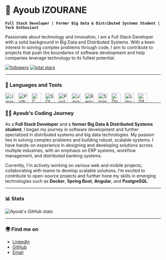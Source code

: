 # 🌟 Ayoub IZOURANE

**`Full Stack Developer | Former Big Data & Distributed Systems Student | Tech Enthusiast`**

Passionate about technology and innovation, I am a Full Stack Developer with a solid background in Big Data and Distributed Systems. With a keen interest in solving complex problems through code, I aim to contribute to projects that push the boundaries of software development and help companies leverage technology to its fullest potential.

<p align="left">
   <a href="https://github.com/AyoubIzourane?tab=followers">
      <img alt="followers" title="Follow me on Github" src="https://custom-icon-badges.demolab.com/github/followers/AyoubIzourane?color=236ad3&labelColor=1155ba&style=for-the-badge&logo=person-add&label=Follow&logoColor=white"/></a>
   <a href="https://github.com/AyoubIzourane?tab=repositories&sort=stargazers">
      <img alt="total stars" title="Total stars on GitHub" src="https://custom-icon-badges.demolab.com/github/stars/AyoubIzourane?color=55960c&style=for-the-badge&labelColor=488207&logo=star"/></a>
</p>

---

### 🧰 Languages and Tools

<img align="left" alt="Java" width="30px" style="padding-right:10px;" src="https://cdn.jsdelivr.net/gh/devicons/devicon/icons/java/java-original.svg" />
<img align="left" alt="Python" width="30px" style="padding-right:10px;" src="https://cdn.jsdelivr.net/gh/devicons/devicon/icons/python/python-plain.svg" />
<img align="left" alt="C" width="30px" style="padding-right:10px;" src="https://cdn.jsdelivr.net/gh/devicons/devicon/icons/c/c-original.svg" />
<img align="left" alt="SQL" width="30px" style="padding-right:10px;" src="https://cdn.jsdelivr.net/gh/devicons/devicon/icons/mysql/mysql-original.svg" />
<img align="left" alt="PostgreSQL" width="30px" style="padding-right:10px;" src="https://cdn.jsdelivr.net/gh/devicons/devicon/icons/postgresql/postgresql-original.svg" />
<img align="left" alt="JavaScript" width="30px" style="padding-right:10px;" src="https://cdn.jsdelivr.net/gh/devicons/devicon/icons/javascript/javascript-plain.svg" />
<img align="left" alt="React" width="30px" style="padding-right:10px;" src="https://cdn.jsdelivr.net/gh/devicons/devicon/icons/react/react-original.svg" />
<img align="left" alt="Spring" width="30px" style="padding-right:10px;" src="https://cdn.jsdelivr.net/gh/devicons/devicon/icons/spring/spring-original.svg" />
<img align="left" alt="Docker" width="30px" style="padding-right:10px;" src="https://cdn.jsdelivr.net/gh/devicons/devicon/icons/docker/docker-original.svg" />
<img align="left" alt="Linux" width="30px" style="padding-right:10px;" src="https://cdn.jsdelivr.net/gh/devicons/devicon/icons/linux/linux-original.svg" />
<img align="left" alt="Git" width="30px" style="padding-right:10px;" src="https://cdn.jsdelivr.net/gh/devicons/devicon/icons/git/git-original.svg" />
<br />

---

### 👨‍💻 Ayoub's Coding Journey

As a **Full Stack Developer** and a **former Big Data & Distributed Systems student**, I began my journey in software development and further specialized in distributed systems and big data technologies. My passion lies in solving complex problems and building robust, scalable systems. I have hands-on experience in designing and developing solutions across multiple industries, with an emphasis on ERP systems, workflow management, and distributed banking systems.

Currently, I'm actively working on various web and mobile projects, collaborating with teams to develop scalable solutions. I’m excited to contribute to open-source projects and further hone my skills in emerging technologies such as **Docker**, **Spring Boot**, **Angular**, and **PostgreSQL**.

---

### 📊 Stats

![Ayoub's GitHub stats](https://streak-stats.demolab.com?user=AyoubIzourane&theme=gruvbox&border_radius=4.5)

---


### 🌍 Find me on

- [LinkedIn](https://www.linkedin.com/in/ayoub-izourane-5247141aa/)
- [GitHub](https://github.com/AyoubIzourane)
- [Email](mailto:ayoubizournae4@gmail.com)
